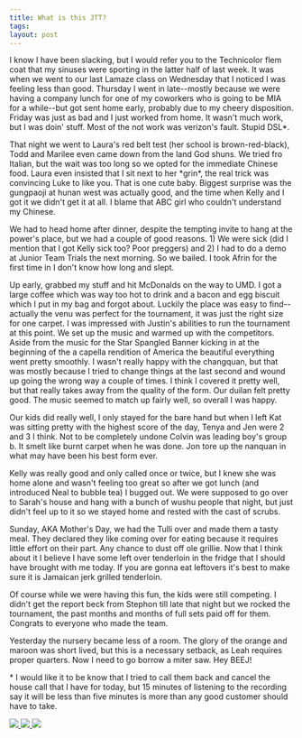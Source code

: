 ```yaml
---
title: What is this JTT?
tags: 
layout: post
---
```

I know I have been slacking, but I would refer you to the Technicolor flem coat that my sinuses were sporting in the latter half of last week.  It was when we went to our last Lamaze class on Wednesday that I noticed I was feeling less than good. Thursday I went in late--mostly because we were having a company lunch for one of my coworkers who is going to be MIA for a while--but got sent home early, probably due to my cheery disposition.  Friday was just as bad and I just worked from home.  It wasn't much work, but I was doin' stuff.  Most of the not work was verizon's fault. Stupid DSL\*. 

 

That night we went to Laura's red belt test (her school is brown-red-black), Todd and Marilee even came down from the land God shuns.  We tried fro Italian, but the wait was too long so we opted for the immediate Chinese food.  Laura even insisted that I sit next to her \*grin\*, the real trick was convincing Luke to like you.  That is one cute baby.  Biggest surprise was the gungpaoji at hunan west was actually good, and the time when Kelly and I got it we didn't get it at all.  I blame that ABC girl who couldn't understand my Chinese. 



We had to head home after dinner, despite the tempting invite to hang at the power's place, but we had a couple of good reasons.  1) We were sick (did I mention that I got Kelly sick too?  Poor preggers) and 2) I had to do a demo at Junior Team Trials the next morning.  So we bailed.  I took Afrin for the first time in I don't know how long and slept.  



Up early, grabbed my stuff and hit McDonalds on the way to UMD.  I got a large coffee which was way too hot to drink and a bacon and egg biscuit which I put in my bag and forgot about.  Luckily the place was easy to find--actually the venu was perfect for the tournament, it was just the right size for one carpet.  I was impressed with Justin's abilities to run the tournament at this point.  We set up the music and warmed up with the competitors.  Aside from the music for the Star Spangled Banner kicking in at the beginning of the a capella rendition of America the beautiful everything went pretty smoothly.  I wasn't really happy with the changquan, but that was mostly because I tried to change things at the last second and wound up going the wrong way a couple of times.  I think I covered it pretty well, but that really takes away from the quality of the form.  Our duilan felt pretty good.  The music seemed to match up fairly well, so overall I was happy.



Our kids did really well, I only stayed for the bare hand but when I left Kat was sitting pretty with the highest score of the day, Tenya and Jen were 2 and 3 I think.  Not to be completely undone Colvin was leading boy's group b. It smelt like burnt carpet when he was done. Jon tore up the nanquan in what may have been his best form ever.



Kelly was really good and only called once or twice, but I knew she was home alone and wasn't feeling too great so after we got lunch (and introduced Neal to bubble tea) I bugged out.  We were supposed to go over to Sarah's house and hang with a bunch of wushu people that night, but just didn't feel up to it so we stayed home and rested with the cast of scrubs. 



Sunday, AKA Mother's Day, we had the Tulli over and made them a tasty meal.  They declared they like coming over for eating because it requires little effort on their part.  Any chance to dust off ole grillie.  Now that I think about it I believe I have some left over tenderloin in the fridge that I should have brought with me today.  If you are gonna eat leftovers it's best to make sure it is Jamaican jerk grilled tenderloin.  



Of course while we were having this fun, the kids were still competing.  I didn't get the report beck from Stephon till late that night but we rocked the tournament, the past months and months of full sets paid off for them.  Congrats to everyone who made the team.



Yesterday the nursery became less of a room.  The glory of the orange and maroon was short lived, but this is a necessary setback, as Leah requires proper quarters.  Now I need to go borrow a miter saw.  Hey BEEJ!



\* I would like it to be know that I tried to call them back and cancel the house call that I have for today, but 15 minutes of listening to the recording say it will be less than five minutes is more than any good customer should have to take.



<a href="http://fuzzymonk.com/photos/wushu/2006jtt/">

<img src="http://fuzzymonk.com/photos/wushu/2006jtt/image/595/IMG_3702.jpg" class="picture">



<img src="http://fuzzymonk.com/photos/wushu/2006jtt/image/595/IMG_3816.jpg" class="picture">



<img src="http://fuzzymonk.com/photos/wushu/2006jtt/image/595/IMG_3845.jpg" class="picture">

</a>
